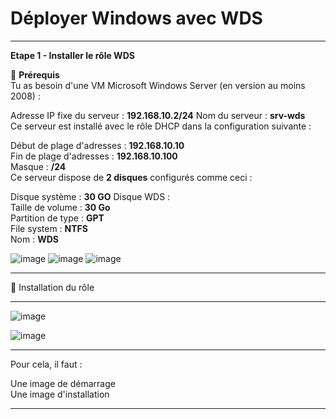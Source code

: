 # Déployer Windows avec WDS   

____

**Etape 1 - Installer le rôle WDS**     

🔧 **Prérequis**  
Tu as besoin d'une VM Microsoft Windows Server (en version au moins 2008) :

Adresse IP fixe du serveur : **192.168.10.2/24**
Nom du serveur : **srv-wds**  
Ce serveur est installé avec le rôle DHCP dans la configuration suivante :

Début de plage d'adresses : **192.168.10.10**  
Fin de plage d'adresses : **192.168.10.100**  
Masque : **/24**  
Ce serveur dispose de **2 disques** configurés comme ceci :  

Disque système : **30 GO**
Disque WDS :   
Taille de volume : **30 Go**  
Partition de type : **GPT**  
File system : **NTFS**  
Nom : **WDS**  

![image](https://github.com/techerbeatrice/WDS_deployer_windows/assets/138071140/be0fbc90-6056-4500-a5ae-daff0a89b6bc)
![image](https://github.com/techerbeatrice/WDS_deployer_windows/assets/138071140/a7e9d504-8f7f-4ab4-be1c-43e385ef309f)
![image](https://github.com/techerbeatrice/WDS_deployer_windows/assets/138071140/55df08d0-9eae-4f5e-847a-dac1fa33ccd1)


___


🔬 Installation du rôle  




_____


![image](https://github.com/techerbeatrice/WDS_deployer_windows/assets/138071140/5822b8fc-0f8c-4649-90a1-8b47a61e8d7c)

![image](https://github.com/techerbeatrice/WDS_deployer_windows/assets/138071140/52ec2b22-10f4-4703-85af-937801d63a16)

___

Pour cela, il faut :  

Une image de démarrage  
Une image d'installation  

___


